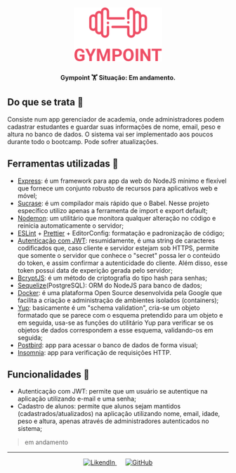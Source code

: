 <h1 align="center">
    <img alt="GymPoint" src=".github/gympoint-logo.png" width="200px" />
</h1>

<h4 align="center">
  Gympoint 🏋
  Situação: Em andamento.
</h4>

## Do que se trata :page_facing_up:
Consiste num app gerenciador de academia, onde administradores podem cadastrar estudantes e guardar suas informações de nome, email, peso e altura no banco de dados. O sistema vai ser implementado aos poucos durante todo o bootcamp. Pode sofrer atualizações.

## Ferramentas utilizadas :hammer:
- [Express](https://expressjs.com/): é um framework para app da web do NodeJS mínimo e flexível que fornece um conjunto robusto de recursos para aplicativos web e móvel;
- [Sucrase](https://github.com/alangpierce/sucrase): é um compilador mais rápido que o Babel. Nesse projeto específico utilizo apenas a ferramenta de import e export default;
- [Nodemon](https://nodemon.io/): um utilitário que monitora qualquer alteração no código e reinicia automaticamente o servidor;
- [ESLint](https://eslint.org/) + [Prettier](https://github.com/prettier/prettier-vscode) + EditorConfig: formatação e padronização de código;
- [Autenticação com JWT](https://github.com/auth0/node-jsonwebtoken): resumidamente, é uma string de caracteres codificados que, caso cliente e servidor estejam sob HTTPS, permite que somente o servidor que conhece o "secret" possa ler o conteúdo do token, e assim confirmar a autenticidade do cliente. Além disso, esse token possui data de experição gerada pelo servidor;
- [BcryptJS](https://www.npmjs.com/package/bcryptjs): é um método de criptografia do tipo hash para senhas;
- [Sequelize](https://sequelize.org/)(PostgreSQL): ORM do NodeJS para banco de dados;
- [Docker](https://www.docker.com/): é uma plataforma Open Source desenvolvida pela Google que facilita a criação e administração de ambientes isolados (containers);
- [Yup](https://github.com/jquense/yup): basicamente é um "schema validation", cria-se um objeto formatado que se parece com o esquema pretendido para um objeto e em seguida, usa-se as funções do utilitário Yup para verificar se os objetos de dados correspondem a esse esquema, validando-os em seguida;
- [Postbird](https://electronjs.org/apps/postbird): app para acessar o banco de dados de forma visual;
- [Insomnia](https://insomnia.rest/): app para verificação de requisições HTTP.

## Funcionalidades :hammer:
- Autenticação com JWT: permite que um usuário se autentique na aplicação utilizando e-mail e uma senha;
- Cadastro de alunos: permite que alunos sejam mantidos (cadastrados/atualizados) na aplicação utilizando nome, email, idade, peso e altura, apenas através de administradores autenticados no sistema;

> em andamento

---

<p align="center">
  <a href="https://www.linkedin.com/in/icaroov/">
    <img alt="LikendIn" src="https://img.icons8.com/color/32/000000/linkedin-circled.png" />
  </a>
  &nbsp&nbsp&nbsp&nbsp
  <a href="https://github.com/icaroov">
    <img alt="GitHub" width="32px" height="32px" src="https://img.icons8.com/ios-glyphs/48/000000/github.png" />
  </a>
</p>
